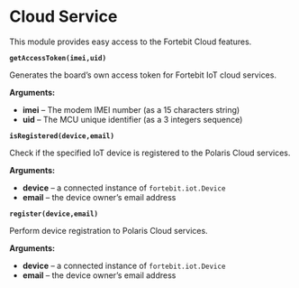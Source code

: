# Cloud Service

This module provides easy access to the Fortebit Cloud features.

**`getAccessToken(imei,uid)`**

Generates the board’s own access token for Fortebit IoT cloud services.


**Arguments:**
   
*	**imei** – The modem IMEI number (as a 15 characters string)
*	**uid** – The MCU unique identifier (as a 3 integers sequence)



**`isRegistered(device,email)`**

Check if the specified IoT device is registered to the Polaris Cloud services.

**Arguments:**
   
*	**device** – a connected instance of `fortebit.iot.Device`
*	**email** – the device owner’s email address



**`register(device,email)`**

Perform device registration to Polaris Cloud services.

**Arguments:**
   
*	**device** – a connected instance of `fortebit.iot.Device`
*	**email** – the device owner’s email address
<!--stackedit_data:
eyJoaXN0b3J5IjpbLTE1MzI1OTcxN119
-->
